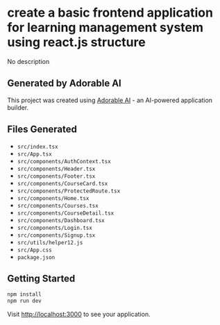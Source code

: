 # create a basic frontend application for learning management system using react.js structure

No description

## Generated by Adorable AI

This project was created using [Adorable AI](https://adorable.ai) - an AI-powered application builder.

## Files Generated

- `src/index.tsx`
- `src/App.tsx`
- `src/components/AuthContext.tsx`
- `src/components/Header.tsx`
- `src/components/Footer.tsx`
- `src/components/CourseCard.tsx`
- `src/components/ProtectedRoute.tsx`
- `src/components/Home.tsx`
- `src/components/Courses.tsx`
- `src/components/CourseDetail.tsx`
- `src/components/Dashboard.tsx`
- `src/components/Login.tsx`
- `src/components/Signup.tsx`
- `src/utils/helper12.js`
- `src/App.css`
- `package.json`

## Getting Started

```bash
npm install
npm run dev
```

Visit [http://localhost:3000](http://localhost:3000) to see your application.
